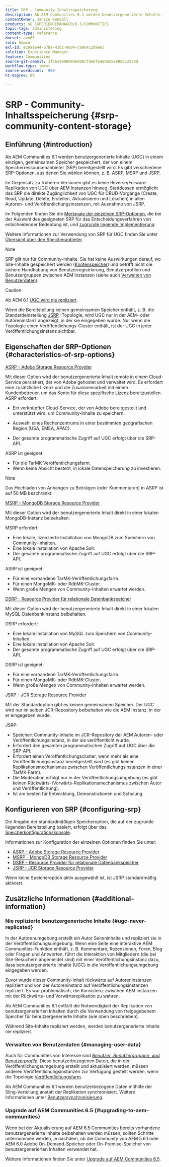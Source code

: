 ```yaml
---
title: SRP - Community-Inhaltsspeicherung
description: Ab AEM Communities 6.1 werden benutzergenerierte Inhalte in einem einzigen, gemeinsamen Speicher gespeichert, der von einem Speicherressourcenanbieter (SRP) bereitgestellt wird
contentOwner: Janice Kendall
products: SG_EXPERIENCEMANAGER/6.5/COMMUNITIES
topic-tags: administering
content-type: reference
docset: aem65
role: Admin
exl-id: e29aae44-67be-43d2-8004-c986412d9e63
solution: Experience Manager
feature: Communities
source-git-commit: 1f56c99980846400cfde8fa4e9a55e885bc2258d
workflow-type: tm+mt
source-wordcount: '906'
ht-degree: 0%

---
```


# SRP - Community-Inhaltsspeicherung {#srp-community-content-storage}

## Einführung {#introduction}

Ab AEM Communities 6.1 werden benutzergenerierte Inhalte (UGC) in einem einzigen, gemeinsamen Speicher gespeichert, der von einem Speicherressourcenanbieter (SRP) bereitgestellt wird. Es gibt verschiedene SRP-Optionen, aus denen Sie wählen können, z. B. ASRP, MSRP und JSRP.

Im Gegensatz zu früheren Versionen gibt es keine Reverse/Forward-Replikation von UGC über AEM Instanzen hinweg. Stattdessen ermöglicht das SRP die direkte Zugänglichkeit von UGC für CRUD-Vorgänge (Create, Read, Update, Delete, Erstellen, Aktualisieren und Löschen) in allen Autoren- und Veröffentlichungsinstanzen, mit Ausnahme von JSRP.

Im Folgenden finden Sie die [Merkmale der einzelnen SRP-Optionen](#characteristics-of-srp-options), die bei der Auswahl des geeigneten SRP für das Entscheidungsverfahren von entscheidender Bedeutung ist, und [zugrunde liegende Implementierung](/help/communities/topologies.md).

Weitere Informationen zur Verwendung von SRP für UGC finden Sie unter [Übersicht über den Speicheranbieter](/help/communities/srp.md).

>[!NOTE]
>
>SRP gilt nur für Community-Inhalte. Sie hat keine Auswirkungen darauf, wo Site-Inhalte gespeichert werden ([Knotenspeicher](/help/sites-deploying/data-store-config.md)) und betrifft nicht die sichere Handhabung von Benutzerregistrierung, Benutzerprofilen und Benutzergruppen zwischen AEM Instanzen (siehe auch [Verwalten von Benutzerdaten](#managing-user-data)).

>[!CAUTION]
>
>Ab AEM 6.1 [UGC wird nie repliziert](#ugc-never-replicated).
>
>Wenn die Bereitstellung keinen gemeinsamen Speicher enthält, z. B. die Standardeinstellung [JSRP](/help/communities/topologies.md#jsrp) -Topologie, wird UGC nur in der AEM- oder Autoreninstanz angezeigt, in der sie eingegeben wurde. Nur wenn die Topologie einen Veröffentlichungs-Cluster enthält, ist der UGC in jeder Veröffentlichungsinstanz sichtbar.

## Eigenschaften der SRP-Optionen {#characteristics-of-srp-options}

[ASRP - Adobe Storage Resource Provider](/help/communities/asrp.md)

Mit dieser Option wird der benutzergenerierte Inhalt remote in einem Cloud-Service persistiert, der von Adobe gehostet und verwaltet wird. Es erfordert eine zusätzliche Lizenz und die Zusammenarbeit mit einem Kundenbetreuer, um das Konto für diese spezifische Lizenz bereitzustellen. ASRP erfordert:

* Ein verknüpfter Cloud-Service, der von Adobe bereitgestellt und unterstützt wird, um Community-Inhalte zu speichern.
* Auswahl eines Rechenzentrums in einer bestimmten geografischen Region (USA, EMEA, APAC).

* Der gesamte programmatische Zugriff auf UGC erfolgt über die SRP-API.

ASRP ist geeignet:

* Für die TarMK-Veröffentlichungsfarm.
* Wenn keine Absicht besteht, in lokale Datenspeicherung zu investieren.

>[!NOTE]
>
>Das Hochladen von Anhängen zu Beiträgen (oder Kommentaren) in ASRP ist auf 50 MB beschränkt.

[MSRP - MongoDB Storage Resource Provider](/help/communities/msrp.md)

Mit dieser Option wird der benutzergenerierte Inhalt direkt in einer lokalen MongoDB-Instanz beibehalten.

MSRP erfordert:

* Eine lokale, lizenzierte Installation von MongoDB zum Speichern von Community-Inhalten.
* Eine lokale Installation von Apache Solr.
* Der gesamte programmatische Zugriff auf UGC erfolgt über die SRP-API.

ASRP ist geeignet:

* Für eine vorhandene TarMK-Veröffentlichungsfarm.
* Für einen MongoMK- oder RdbMK-Cluster.
* Wenn große Mengen von Community-Inhalten erwartet werden.

[DSRP - Resource Provider für relationale Datenbankspeicher](/help/communities/dsrp.md)

Mit dieser Option wird der benutzergenerierte Inhalt direkt in einer lokalen MySQL-Datenbankinstanz beibehalten.

DSRP erfordert:

* Eine lokale Installation von MySQL zum Speichern von Community-Inhalten.
* Eine lokale Installation von Apache Solr.
* Der gesamte programmatische Zugriff auf UGC erfolgt über die SRP-API.

DSRP ist geeignet:

* Für eine vorhandene TarMK-Veröffentlichungsfarm.
* Für einen MongoMK- oder RdbMK-Cluster.
* Wenn große Mengen von Community-Inhalten erwartet werden.

[JSRP - JCR Storage Resource Provider](/help/communities/jsrp.md)

Mit der Standardoption gibt es keinen gemeinsamen Speicher. Der UGC wird nur im selben JCR-Repository beibehalten wie die AEM Instanz, in der er eingegeben wurde.

JSRP:

* Speichert Community-Inhalte im JCR-Repository der AEM Autoren- oder Veröffentlichungsinstanz, in der sie veröffentlicht wurde.
* Erfordert den gesamten programmatischen Zugriff auf UGC über die SRP-API.
* Erfordert einen Veröffentlichungscluster, wenn mehr als eine Veröffentlichungsinstanz bereitgestellt wird (es gibt keinen Replikationsmechanismus zwischen Veröffentlichungsinstanzen in einer TarMK-Farm).
* Die Moderation erfolgt nur in der Veröffentlichungsumgebung (es gibt keinen Rückwärts-/Vorwärts-Replikationsmechanismus zwischen Autor und Veröffentlichung).
* Ist am besten für Entwicklung, Demonstrationen und Schulung.

## Konfigurieren von SRP {#configuring-srp}

Die Angabe der standardmäßigen Speicheroption, die auf der zugrunde liegenden Bereitstellung basiert, erfolgt über das [Speicherkonfigurationskonsole](/help/communities/srp-config.md).

Informationen zur Konfiguration der einzelnen Optionen finden Sie unter:

* [ASRP - Adobe Storage Resource Provider](/help/communities/asrp.md)
* [MSRP - MongoDB Storage Resource Provider](/help/communities/msrp.md)
* [DSRP - Resource Provider für relationale Datenbankspeicher](/help/communities/dsrp.md)
* [JSRP - JCR Storage Resource Provider](/help/communities/jsrp.md)

Wenn keine Speicheroption aktiv ausgewählt ist, ist JSRP standardmäßig aktiviert.

## Zusätzliche Informationen {#additional-information}

### Nie replizierte benutzergenerische Inhalte {#ugc-never-replicated}

In der Autorenumgebung erstellt ein Autor Seiteninhalte und repliziert sie in der Veröffentlichungsumgebung. Wenn eine Seite eine interaktive AEM Communities-Funktion enthält, z. B. Kommentare, Rezensionen, Foren, Blog oder Fragen und Antworten, führt die Interaktion von Mitgliedern (die bei Site-Besuchern angemeldet sind) mit einer Veröffentlichungsinstanz dazu, dass benutzergenerierte Inhalte (UGC) in die Veröffentlichungsumgebung eingegeben werden.

Zuvor wurde dieser Community-Inhalt rückwärts auf Autoreninstanzen repliziert und von der Autoreninstanz auf Veröffentlichungsinstanzen repliziert. Es war problematisch, die Konsistenz zwischen AEM Instanzen mit der Rückwärts- und Vorwärtsreplikation zu wahren.

Ab AEM Communities 6.1 entfällt die Notwendigkeit der Replikation von benutzergenerierten Inhalten durch die Verwendung von freigegebenem Speicher für benutzergenerierte Inhalte (wie oben beschrieben).

Während Site-Inhalte repliziert werden, werden benutzergenerierte Inhalte nie repliziert.

### Verwalten von Benutzerdaten {#managing-user-data}

Auch für CommunitIes von Interesse sind [*Benutzer*, *Benutzergruppen*, und *Benutzerprofile*](/help/communities/users.md). Diese benutzerbezogenen Daten, die in der Veröffentlichungsumgebung erstellt und aktualisiert werden, müssen anderen Veröffentlichungsinstanzen zur Verfügung gestellt werden, wenn die Topologie [Veröffentlichungsfarm](/help/sites-deploying/recommended-deploys.md#tarmk-farm).

Ab AEM Communities 6.1 werden benutzerbezogene Daten mithilfe der Sling-Verteilung anstatt der Replikation synchronisiert. Weitere Informationen unter [Benutzersynchronisierung](/help/communities/sync.md).

### Upgrade auf AEM Communities 6.5 {#upgrading-to-aem-communities}

Wenn bei der Aktualisierung auf AEM 6.5 Communities bereits vorhandene benutzergenerierte Inhalte beibehalten werden müssen, sollten Schritte unternommen werden, je nachdem, ob die Community von AEM 5.6.1 oder AEM 6.0 Adobe On-Demand-Speicher oder On-Premise-Speicher von benutzergenerierten Inhalten verwendet hat.

Weitere Informationen finden Sie unter [Upgrade auf AEM Communities 6.5](/help/communities/upgrade.md).
